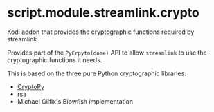 script.module.streamlink.crypto
===============================

Kodi addon that provides the cryptographic functions required by streamlink.

Provides part of the `PyCrpyto(dome)` API to allow `streamlink` to use the
cryptographic functions it needs.

This is based on the three pure Python cryptographic libraries:
 * [CryptoPy](https://pypi.python.org/pypi/cryptopy)
 * [rsa](https://pypi.python.org/pypi/rsa)
 * Michael Gilfix's Blowfish implementation
